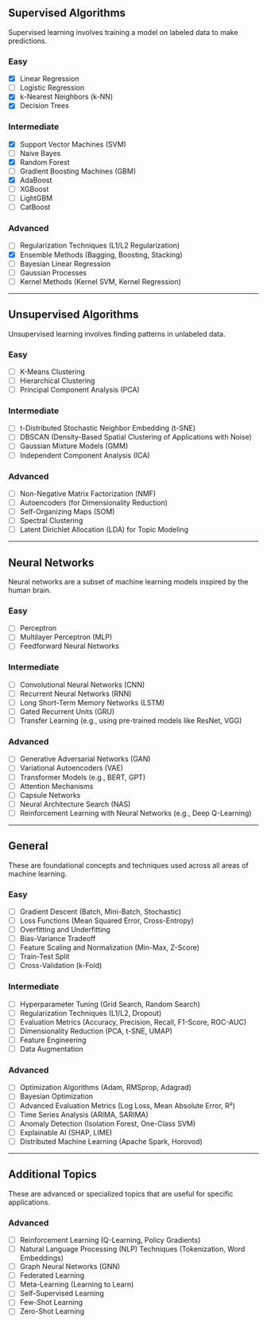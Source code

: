 ## Supervised Algorithms
Supervised learning involves training a model on labeled data to make predictions.

### Easy
- [x] Linear Regression
- [ ] Logistic Regression
- [x] k-Nearest Neighbors (k-NN)
- [x] Decision Trees

### Intermediate
- [x] Support Vector Machines (SVM)
- [ ] Naive Bayes
- [x] Random Forest
- [ ] Gradient Boosting Machines (GBM)
- [x] AdaBoost
- [ ] XGBoost
- [ ] LightGBM
- [ ] CatBoost

### Advanced
- [ ] Regularization Techniques (L1/L2 Regularization)
- [x] Ensemble Methods (Bagging, Boosting, Stacking)
- [ ] Bayesian Linear Regression
- [ ] Gaussian Processes
- [ ] Kernel Methods (Kernel SVM, Kernel Regression)

---

## Unsupervised Algorithms
Unsupervised learning involves finding patterns in unlabeled data.

### Easy
- [ ] K-Means Clustering
- [ ] Hierarchical Clustering
- [ ] Principal Component Analysis (PCA)

### Intermediate
- [ ] t-Distributed Stochastic Neighbor Embedding (t-SNE)
- [ ] DBSCAN (Density-Based Spatial Clustering of Applications with Noise)
- [ ] Gaussian Mixture Models (GMM)
- [ ] Independent Component Analysis (ICA)

### Advanced
- [ ] Non-Negative Matrix Factorization (NMF)
- [ ] Autoencoders (for Dimensionality Reduction)
- [ ] Self-Organizing Maps (SOM)
- [ ] Spectral Clustering
- [ ] Latent Dirichlet Allocation (LDA) for Topic Modeling

---

## Neural Networks
Neural networks are a subset of machine learning models inspired by the human brain.

### Easy
- [ ] Perceptron
- [ ] Multilayer Perceptron (MLP)
- [ ] Feedforward Neural Networks

### Intermediate
- [ ] Convolutional Neural Networks (CNN)
- [ ] Recurrent Neural Networks (RNN)
- [ ] Long Short-Term Memory Networks (LSTM)
- [ ] Gated Recurrent Units (GRU)
- [ ] Transfer Learning (e.g., using pre-trained models like ResNet, VGG)

### Advanced
- [ ] Generative Adversarial Networks (GAN)
- [ ] Variational Autoencoders (VAE)
- [ ] Transformer Models (e.g., BERT, GPT)
- [ ] Attention Mechanisms
- [ ] Capsule Networks
- [ ] Neural Architecture Search (NAS)
- [ ] Reinforcement Learning with Neural Networks (e.g., Deep Q-Learning)

---

## General
These are foundational concepts and techniques used across all areas of machine learning.

### Easy
- [ ] Gradient Descent (Batch, Mini-Batch, Stochastic)
- [ ] Loss Functions (Mean Squared Error, Cross-Entropy)
- [ ] Overfitting and Underfitting
- [ ] Bias-Variance Tradeoff
- [ ] Feature Scaling and Normalization (Min-Max, Z-Score)
- [ ] Train-Test Split
- [ ] Cross-Validation (k-Fold)

### Intermediate
- [ ] Hyperparameter Tuning (Grid Search, Random Search)
- [ ] Regularization Techniques (L1/L2, Dropout)
- [ ] Evaluation Metrics (Accuracy, Precision, Recall, F1-Score, ROC-AUC)
- [ ] Dimensionality Reduction (PCA, t-SNE, UMAP)
- [ ] Feature Engineering
- [ ] Data Augmentation

### Advanced
- [ ] Optimization Algorithms (Adam, RMSprop, Adagrad)
- [ ] Bayesian Optimization
- [ ] Advanced Evaluation Metrics (Log Loss, Mean Absolute Error, R²)
- [ ] Time Series Analysis (ARIMA, SARIMA)
- [ ] Anomaly Detection (Isolation Forest, One-Class SVM)
- [ ] Explainable AI (SHAP, LIME)
- [ ] Distributed Machine Learning (Apache Spark, Horovod)

---

## Additional Topics
These are advanced or specialized topics that are useful for specific applications.

### Advanced
- [ ] Reinforcement Learning (Q-Learning, Policy Gradients)
- [ ] Natural Language Processing (NLP) Techniques (Tokenization, Word Embeddings)
- [ ] Graph Neural Networks (GNN)
- [ ] Federated Learning
- [ ] Meta-Learning (Learning to Learn)
- [ ] Self-Supervised Learning
- [ ] Few-Shot Learning
- [ ] Zero-Shot Learning